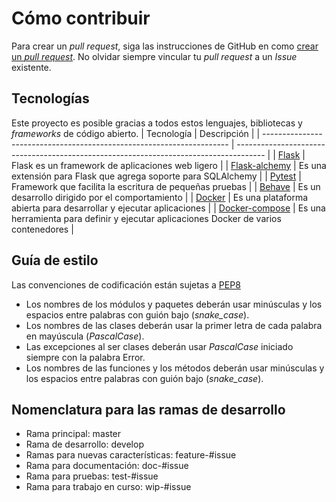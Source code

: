 # Cómo contribuir

Para crear un _pull request_, siga las instrucciones de GitHub en como [crear un _pull request_](https://docs.github.com/en/github/collaborating-with-issues-and-pull-requests/proposing-changes-to-your-work-with-pull-requests/creating-a-pull-request). No olvidar siempre vincular tu _pull request_ a un _Issue_ existente.

## Tecnologías

Este proyecto es posible gracias a todos estos lenguajes, bibliotecas y _frameworks_ de código abierto.
| Tecnología                                                            | Descripción                                                                           |
| --------------------------------------------------------------------- | ------------------------------------------------------------------------------------- |
| [Flask](https://flask.palletsprojects.com/en/2.0.x/)                  | Flask es un framework de aplicaciones web ligero                                      |
| [Flask-alchemy](https://flask-sqlalchemy.palletsprojects.com/en/2.x/) | Es una extensión para Flask que agrega soporte para SQLAlchemy                        |
| [Pytest](https://docs.pytest.org/en/6.2.x/)                           | Framework que facilita la escritura de pequeñas pruebas                               |
| [Behave](https://behave.readthedocs.io/en/stable/)                    | Es un desarrollo dirigido por el comportamiento                                       |
| [Docker](https://docs.docker.com/)                                    | Es una plataforma abierta para desarrollar y ejecutar aplicaciones                    |
| [Docker-compose](https://docs.docker.com/compose/)                    | Es una herramienta para definir y ejecutar aplicaciones Docker de varios contenedores |

## Guía de estilo
Las convenciones de codificación están sujetas a [PEP8](https://www.python.org/dev/peps/pep-0008/)

- Los nombres de los módulos y paquetes deberán usar minúsculas y los espacios entre palabras con guión bajo (_snake_case_).
- Los nombres de las clases deberán usar la primer letra de cada palabra en mayúscula (_PascalCase_).
- Las excepciones al ser clases deberán usar _PascalCase_ iniciado siempre con la palabra Error.
- Los nombres de las funciones y los métodos deberán usar minúsculas y los espacios entre palabras con guión bajo (_snake_case_).

## Nomenclatura para las ramas de desarrollo
- Rama principal: master
- Rama de desarrollo: develop
- Ramas para nuevas características: feature-#issue
- Rama para documentación: doc-#issue
- Rama para pruebas: test-#issue
- Rama para trabajo en curso: wip-#issue
